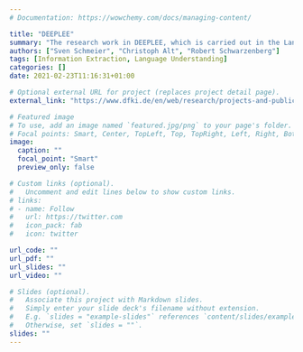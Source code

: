 ```yaml
---
# Documentation: https://wowchemy.com/docs/managing-content/

title: "DEEPLEE"
summary: "The research work in DEEPLEE, which is carried out in the Language Technology research departments in Saabrücken and Berlin, builds on DFKI's expertise in the areas of deep learning (DL) and language technology (LT) and develops it further. They aim for profound improvements of DL approaches in LT by focusing on four central, open research topics: Modularity in DNN architectures, Use of external knowledge, DNNs with explanation functionality, Machine Teaching Strategies for DNNs"
authors: ["Sven Schmeier", "Christoph Alt", "Robert Schwarzenberg"]
tags: [Information Extraction, Language Understanding]
categories: []
date: 2021-02-23T11:16:31+01:00

# Optional external URL for project (replaces project detail page).
external_link: "https://www.dfki.de/en/web/research/projects-and-publications/projects-overview/project/deeplee"

# Featured image
# To use, add an image named `featured.jpg/png` to your page's folder.
# Focal points: Smart, Center, TopLeft, Top, TopRight, Left, Right, BottomLeft, Bottom, BottomRight.
image:
  caption: ""
  focal_point: "Smart"
  preview_only: false

# Custom links (optional).
#   Uncomment and edit lines below to show custom links.
# links:
# - name: Follow
#   url: https://twitter.com
#   icon_pack: fab
#   icon: twitter

url_code: ""
url_pdf: ""
url_slides: ""
url_video: ""

# Slides (optional).
#   Associate this project with Markdown slides.
#   Simply enter your slide deck's filename without extension.
#   E.g. `slides = "example-slides"` references `content/slides/example-slides.md`.
#   Otherwise, set `slides = ""`.
slides: ""
---
```

